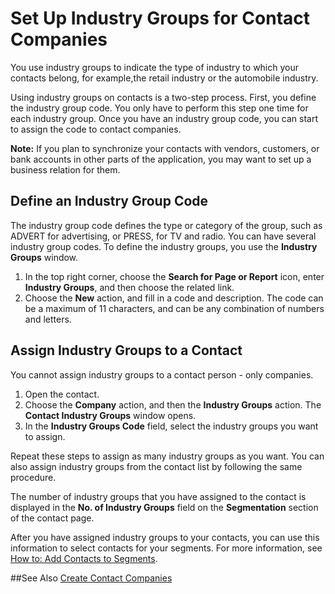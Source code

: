 <properties
                pageTitle="Industry Groups | Project “Madeira”"
                description="Describes using industry groups with contacts in Project “Madeira”"
                services="project-madeira"
                documentationCenter=""
                authors="jswymer"
/>
<tags
    ms.service="project-madeira"
    ms.topic="article"
    ms.devlang="na"
    ms.tgt_pltfrm="na"
    ms.workload="na"
    ms.date="05/12/2016"
    ms.author="europe\jswymer" />

# Set Up Industry Groups for Contact Companies
You use industry groups to indicate the type of industry to which your contacts belong, for example,the retail industry or the automobile industry.

Using industry groups on contacts is a two-step process. First, you define the industry group code. You only have to perform this step one time for each industry group. Once you have an industry group code, you can start to assign the code to contact companies.

**Note:** If you plan to synchronize your contacts with vendors, customers, or bank accounts in other parts of the application, you may want to set up a business relation for them.

## Define an Industry Group Code
The industry group code defines the type or category of the group, such as ADVERT for advertising, or PRESS, for TV and radio. You can have several industry group codes. To define the industry groups, you use the **Industry Groups** window.

1. In the top right corner, choose the **Search for Page or Report** icon, enter **Industry Groups**, and then choose the related link.
2. Choose the **New** action, and fill in a code and description. The code can be a maximum of 11 characters, and can be any combination of numbers and letters.

## Assign Industry Groups to a Contact
You cannot assign industry groups to a contact person - only companies.

1. Open the contact.
2. Choose the **Company** action, and then the **Industry Groups** action. The **Contact Industry Groups** window opens.
3. In the **Industry Groups Code** field, select the industry groups you want to assign.

Repeat these steps to assign as many industry groups as you want. You can also assign industry groups from the contact list by following the same procedure.

The number of industry groups that you have assigned to the contact is displayed in the **No. of Industry Groups** field on the **Segmentation** section of the contact page.

After you have assigned industry groups to your contacts, you can use this information to select contacts for your segments. For more information, see [How to: Add Contacts to Segments](marketing-add-contact-segment.md).

##See Also
[Create Contact Companies](marketing-create-contact-companies.md)
